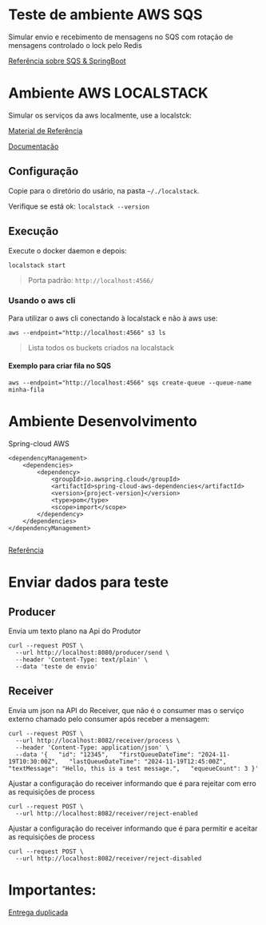 # Teste de ambiente AWS SQS

Simular envio e recebimento de mensagens no SQS com rotação de mensagens controlado o lock pelo Redis

[Referência sobre SQS & SpringBoot](https://docs.awspring.io/spring-cloud-aws/docs/3.1.0/reference/html/index.html#sqs-integration)

# Ambiente AWS LOCALSTACK

Simular os serviços da aws localmente, use a localstck:

[Material de Referência](https://www.youtube.com/watch?v=yOdp0wz5NeI)

[Documentação](https://docs.localstack.cloud/getting-started/installation/)

## Configuração

Copie para o diretório do usário, na pasta `~/./localstack`.

Verifique se está ok: `localstack --version`

## Execução
Execute o docker daemon e depois:

```
localstack start
```

> Porta padrão: `http://localhost:4566/`
 
### Usando o aws cli

Para utilizar o aws cli conectando à localstack e não à aws use:

```
aws --endpoint="http://localhost:4566" s3 ls
```
> Lista todos os buckets criados na localstack
 
#### Exemplo para criar fila no SQS

```
aws --endpoint="http://localhost:4566" sqs create-queue --queue-name minha-fila
```


# Ambiente Desenvolvimento

Spring-cloud AWS

```
<dependencyManagement>
    <dependencies>
        <dependency>
            <groupId>io.awspring.cloud</groupId>
            <artifactId>spring-cloud-aws-dependencies</artifactId>
            <version>{project-version}</version>
            <type>pom</type>
            <scope>import</scope>
        </dependency>
    </dependencies>
</dependencyManagement>


```

[Referência](https://docs.awspring.io/spring-cloud-aws/docs/3.1.0/reference/html/index.html#starter-dependencies)

# Enviar dados para teste

## Producer

Envia um texto plano na Api do Produtor
```
curl --request POST \
  --url http://localhost:8080/producer/send \
  --header 'Content-Type: text/plain' \
  --data 'teste de envio'
```

## Receiver

Envia um json na API do Receiver, que não é o consumer mas o serviço externo chamado pelo consumer após receber a mensagem:

```
curl --request POST \
  --url http://localhost:8082/receiver/process \
  --header 'Content-Type: application/json' \
  --data '{   "id": "12345",   "firstQueueDateTime": "2024-11-19T10:30:00Z",   "lastQueueDateTime": "2024-11-19T12:45:00Z",   "textMessage": "Hello, this is a test message.",   "equeueCount": 3 }'
```

Ajustar a configuração do receiver informando que é para rejeitar com erro as requisições de process

```
curl --request POST \
  --url http://localhost:8082/receiver/reject-enabled
```

Ajustar a configuração do receiver informando que é para permitir e aceitar as requisições de process

```
curl --request POST \
  --url http://localhost:8082/receiver/reject-disabled
```

# Importantes:

[Entrega duplicada](https://repost.aws/knowledge-center/lambda-function-process-sqs-messages)

